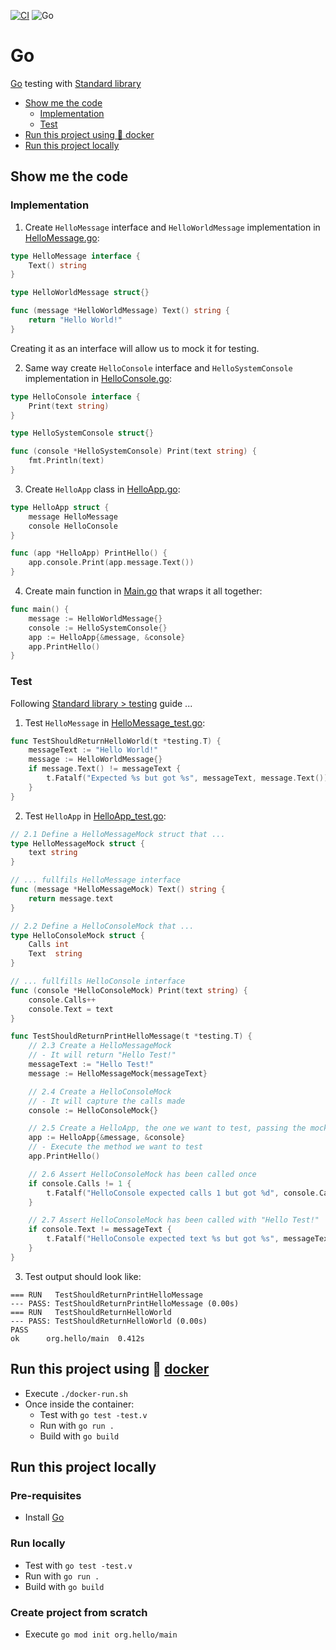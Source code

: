 [![CI](https://github.com/rogervinas/tests-everywhere/actions/workflows/go.yml/badge.svg)](https://github.com/rogervinas/tests-everywhere/actions/workflows/go.yml)
![Go](https://img.shields.io/badge/Go-1.21.4-blue?labelColor=black)

# Go

[Go](https://go.dev/) testing with [Standard library](https://pkg.go.dev/testing)

- [Show me the code](#show-me-the-code)
  - [Implementation](#implementation)
  - [Test](#test)
- [Run this project using 🐳 docker](#run-this-project-using--docker)
- [Run this project locally](#run-this-project-locally)

## Show me the code

### Implementation

1. Create `HelloMessage` interface and `HelloWorldMessage` implementation in [HelloMessage.go](HelloMessage.go):

```go
type HelloMessage interface {
    Text() string
}

type HelloWorldMessage struct{}

func (message *HelloWorldMessage) Text() string {
    return "Hello World!"
}
```

Creating it as an interface will allow us to mock it for testing.

2. Same way create `HelloConsole` interface and `HelloSystemConsole` implementation in [HelloConsole.go](HelloConsole.go):

```go
type HelloConsole interface {
    Print(text string)
}

type HelloSystemConsole struct{}

func (console *HelloSystemConsole) Print(text string) {
    fmt.Println(text)
}
```

3. Create `HelloApp` class in [HelloApp.go](HelloApp.go):

```go
type HelloApp struct {
    message HelloMessage
    console HelloConsole
}

func (app *HelloApp) PrintHello() {
    app.console.Print(app.message.Text())
}
```

4. Create main function in [Main.go](Main.go) that wraps it all together:

```go
func main() {
    message := HelloWorldMessage{}
    console := HelloSystemConsole{}
    app := HelloApp{&message, &console}
    app.PrintHello()
}
```

### Test

Following [Standard library > testing](https://pkg.go.dev/testing) guide ...

1. Test `HelloMessage` in [HelloMessage_test.go](HelloMessage_test.go):

```go
func TestShouldReturnHelloWorld(t *testing.T) {
    messageText := "Hello World!"
    message := HelloWorldMessage{}
    if message.Text() != messageText {
        t.Fatalf("Expected %s but got %s", messageText, message.Text())
    }
}
```

2. Test `HelloApp` in [HelloApp_test.go](HelloApp_test.go):

```go
// 2.1 Define a HelloMessageMock struct that ...
type HelloMessageMock struct {
    text string
}

// ... fullfils HelloMessage interface
func (message *HelloMessageMock) Text() string {
    return message.text
}

// 2.2 Define a HelloConsoleMock that ...
type HelloConsoleMock struct {
    Calls int
    Text  string
}

// ... fullfills HelloConsole interface
func (console *HelloConsoleMock) Print(text string) {
    console.Calls++
    console.Text = text
}

func TestShouldReturnPrintHelloMessage(t *testing.T) {
    // 2.3 Create a HelloMessageMock
    // - It will return "Hello Test!"
    messageText := "Hello Test!"
    message := HelloMessageMock{messageText}

    // 2.4 Create a HelloConsoleMock
    // - It will capture the calls made
    console := HelloConsoleMock{}

    // 2.5 Create a HelloApp, the one we want to test, passing the mocks
    app := HelloApp{&message, &console}
    // - Execute the method we want to test
    app.PrintHello()

    // 2.6 Assert HelloConsoleMock has been called once
    if console.Calls != 1 {
        t.Fatalf("HelloConsole expected calls 1 but got %d", console.Calls)
    }

    // 2.7 Assert HelloConsoleMock has been called with "Hello Test!"
    if console.Text != messageText {
        t.Fatalf("HelloConsole expected text %s but got %s", messageText, console.Text)
    }
}
```

3. Test output should look like:

```
=== RUN   TestShouldReturnPrintHelloMessage
--- PASS: TestShouldReturnPrintHelloMessage (0.00s)
=== RUN   TestShouldReturnHelloWorld
--- PASS: TestShouldReturnHelloWorld (0.00s)
PASS
ok      org.hello/main  0.412s
```

## Run this project using 🐳 [docker](https://www.docker.com/)

- Execute `./docker-run.sh`
- Once inside the container:
  - Test with `go test -test.v`
  - Run with `go run .`
  - Build with `go build`

## Run this project locally

### Pre-requisites

- Install [Go](https://go.dev/dl/)

### Run locally

- Test with `go test -test.v`
- Run with `go run .`
- Build with `go build`

### Create project from scratch

- Execute `go mod init org.hello/main`
